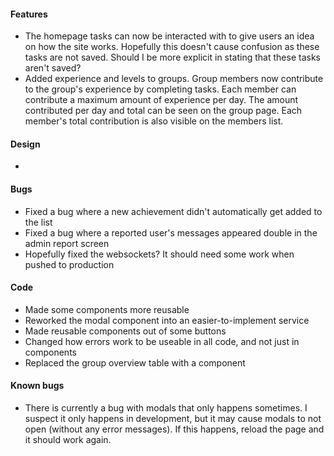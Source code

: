 #### Features

-   The homepage tasks can now be interacted with to give users an idea on how the site works. Hopefully this doesn't cause confusion as these tasks are not saved. Should I be more explicit in stating that these tasks aren't saved?
-   Added experience and levels to groups. Group members now contribute to the group's experience by completing tasks. Each member can contribute a maximum amount of experience per day. The amount contributed per day and total can be seen on the group page. Each member's total contribution is also visible on the members list.

#### Design

-

#### Bugs

-   Fixed a bug where a new achievement didn't automatically get added to the list
-   Fixed a bug where a reported user's messages appeared double in the admin report screen
-   Hopefully fixed the websockets? It should need some work when pushed to production

#### Code

-   Made some components more reusable
-   Reworked the modal component into an easier-to-implement service
-   Made reusable components out of some buttons
-   Changed how errors work to be useable in all code, and not just in components
-   Replaced the group overview table with a component

#### Known bugs

-   There is currently a bug with modals that only happens sometimes. I suspect it only happens in development, but it may cause modals to not open (without any error messages). If this happens, reload the page and it should work again.
